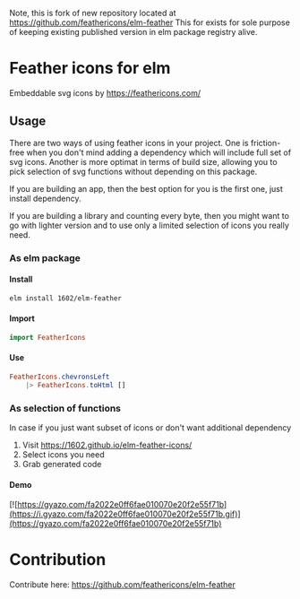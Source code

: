 Note, this is fork of new repository located at https://github.com/feathericons/elm-feather
This for exists for sole purpose of keeping existing published version in elm package registry alive.

# Feather icons for elm

Embeddable svg icons by https://feathericons.com/

## Usage

There are two ways of using feather icons in your project. One is friction-free when you don't mind adding a dependency which will include full set of svg icons. Another is more optimat in terms of build size, allowing you to pick selection of svg functions without depending on this package.

If you are building an app, then the best option for you is the first one, just install dependency.

If you are building a library and counting every byte, then you might want to go with lighter version and to use only a limited selection of icons you really need.

### As elm package

#### Install

```sh
elm install 1602/elm-feather
```

#### Import

```elm
import FeatherIcons
```

#### Use

```elm
FeatherIcons.chevronsLeft
    |> FeatherIcons.toHtml []
```

### As selection of functions

In case if you just want subset of icons or don't want additional dependency

1. Visit https://1602.github.io/elm-feather-icons/
2. Select icons you need
3. Grab generated code

#### Demo

[![https://gyazo.com/fa2022e0ff6fae010070e20f2e55f71b](https://i.gyazo.com/fa2022e0ff6fae010070e20f2e55f71b.gif)](https://gyazo.com/fa2022e0ff6fae010070e20f2e55f71b)

# Contribution

Contribute here: https://github.com/feathericons/elm-feather
